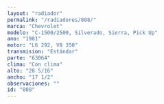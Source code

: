 ```yaml
---
layout: "radiador"
permalink: "/radiadores/808/"
marca: "Chevrolet"
modelo: "C-1500/2500, Silverado, Sierra, Pick Up"
ano: "1981"
motor: "L6 292, V8 350"
transmision: "Estándar"
parte: "63064"
clima: "Con clima"
alto: "28 5/16"
ancho: "17 1/2"
observaciones: ""
id: "808"
---
```


